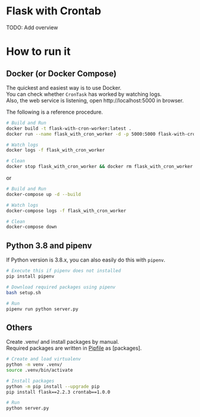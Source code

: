# Flask with Crontab

TODO: Add overview

# How to run it

## Docker (or Docker Compose)

The quickest and easiest way is to use Docker.  
You can check whether `CronTask` has worked by watching logs.  
Also, the web service is listening, open http://localhost:5000 in browser.

The following is a reference procedure.

```bash
# Build and Run
docker build -t flask-with-cron-worker:latest .
docker run --name flask_with_cron_worker -d -p 5000:5000 flask-with-cron-worker:latest

# Watch logs
docker logs -f flask_with_cron_worker

# Clean
docker stop flask_with_cron_worker && docker rm flask_with_cron_worker
```

or

```bash
# Build and Run
docker-compose up -d --build

# Watch logs
docker-compose logs -f flask_with_cron_worker

# Clean
docker-compose down
```

## Python 3.8 and pipenv

If Python version is 3.8.x, you can also easily do this with `pipenv`.

```bash
# Execute this if pipenv does not installed
pip install pipenv

# Download required packages using pipenv
bash setup.sh

# Run
pipenv run python server.py
```

## Others

Create .venv/ and install packages by manual.  
Required packages are written in [Pipfile](./Pipfile) as [packages].

```bash
# Create and load virtualenv
python -m venv .venv/
source .venv/bin/activate

# Install packages
python -m pip install --upgrade pip
pip install flask==2.2.3 crontab==1.0.0

# Run
python server.py
```
